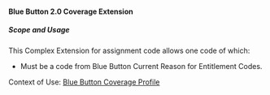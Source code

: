 #### Blue Button 2.0 Coverage Extension


##### Scope and Usage

This Complex Extension for assignment code allows one code of which:

* Must be a code from Blue Button Current Reason for Entitlement Codes.

Context of Use: [Blue Button Coverage Profile]({{site.data.structuredefinitions.bluebutton-coverage.path}})